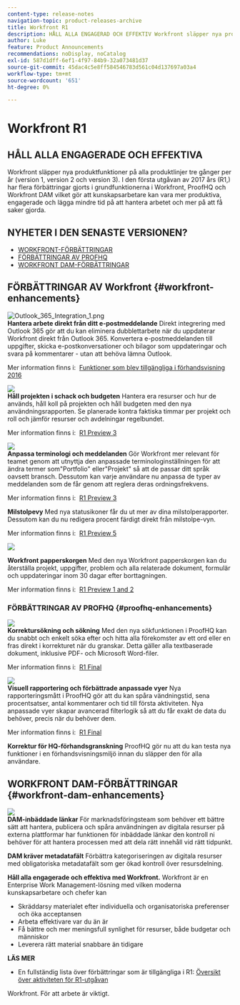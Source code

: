 ```yaml
---
content-type: release-notes
navigation-topic: product-releases-archive
title: Workfront R1
description: HÅLL ALLA ENGAGERAD OCH EFFEKTIV Workfront släpper nya produktfunktioner på alla produktlinjer tre gånger per år (version 1, version 2 och version 3). I den första utgåvan av 2017 års (R1,) har flera förbättringar gjorts i grundfunktionerna i Workfront, ProofHQ och Workfront DAM vilket gör att kunskapsarbetare kan vara mer produktiva, engagerade och lägga mindre tid på att hantera arbetet och mer på att få saker gjorda.
author: Luke
feature: Product Announcements
recommendations: noDisplay, noCatalog
exl-id: 587d1dff-6ef1-4f97-84b9-32a073481d37
source-git-commit: 45dac4c5e8ff584546783d561c04d137697a03a4
workflow-type: tm+mt
source-wordcount: '651'
ht-degree: 0%

---
```


# Workfront R1

## HÅLL ALLA ENGAGERADE OCH EFFEKTIVA

Workfront släpper nya produktfunktioner på alla produktlinjer tre gånger per år (version 1, version 2 och version 3). I den första utgåvan av 2017 års (R1,) har flera förbättringar gjorts i grundfunktionerna i Workfront, ProofHQ och Workfront DAM vilket gör att kunskapsarbetare kan vara mer produktiva, engagerade och lägga mindre tid på att hantera arbetet och mer på att få saker gjorda.

## NYHETER I DEN SENASTE VERSIONEN?

* [WORKFRONT-FÖRBÄTTRINGAR](#workfront-enhancements)
* [FÖRBÄTTRINGAR AV PROFHQ](#proofhq-enhancements)
* [WORKFRONT DAM-FÖRBÄTTRINGAR](#workfront-dam-enhancements)

## FÖRBÄTTRINGAR AV Workfront {#workfront-enhancements}

![Outlook_365_Integration_1.png](assets/outlook-365-integration-1-350x212.png)\
**Hantera arbete direkt från ditt e-postmeddelande**
Direkt integrering med Outlook 365 gör att du kan eliminera dubblettarbete när du uppdaterar Workfront direkt från Outlook 365. Konvertera e-postmeddelanden till uppgifter, skicka e-postkonversationer och bilagor som uppdateringar och svara på kommentarer - utan att behöva lämna Outlook.

Mer information finns i:  [Funktioner som blev tillgängliga i förhandsvisning 2016](../../../../product-announcements/product-releases/quarterly-release-archive/r1-release-activity/available-in-preview-in-2016.md)

![](assets/mceclip0-350x218.png)\
**Håll projekten i schack och budgeten**
Hantera era resurser och hur de används, håll koll på projekten och håll budgeten med den nya användningsrapporten. Se planerade kontra faktiska timmar per projekt och roll och jämför resurser och avdelningar regelbundet.

Mer information finns i:  [R1 Preview 3](../../../../product-announcements/product-releases/quarterly-release-archive/r1-release-activity/r1-preview-3.md)

![](assets/mceclip1-350x169.png)\
**Anpassa terminologi och meddelanden**
Gör Workfront mer relevant för teamet genom att utnyttja den anpassade terminologinställningen för att ändra termer som&quot;Portfolio&quot; eller&quot;Projekt&quot; så att de passar ditt språk oavsett bransch. Dessutom kan varje användare nu anpassa de typer av meddelanden som de får genom att reglera deras ordningsfrekvens.

Mer information finns i:  [R1 Preview 3](../../../../product-announcements/product-releases/quarterly-release-archive/r1-release-activity/r1-preview-3.md)

**Milstolpevy**
Med nya statusikoner får du ut mer av dina milstolperapporter. Dessutom kan du nu redigera procent färdigt direkt från milstolpe-vyn.

Mer information finns i:  [R1 Preview 5](../../../../product-announcements/product-releases/quarterly-release-archive/r1-release-activity/r1-preview-5.md)

![](assets/mceclip3-350x122.png)

**Workfront papperskorgen**
Med den nya Workfront papperskorgen kan du återställa projekt, uppgifter, problem och alla relaterade dokument, formulär och uppdateringar inom 30 dagar efter borttagningen.

Mer information finns i:  [R1 Preview 1 and 2](../../../../product-announcements/product-releases/quarterly-release-archive/r1-release-activity/r1-peview-1-and-2.md)

### FÖRBÄTTRINGAR AV PROFHQ {#proofhq-enhancements}

![](assets/mceclip4-350x201.png)\
**Korrektursökning och sökning**
Med den nya sökfunktionen i ProofHQ kan du snabbt och enkelt söka efter och hitta alla förekomster av ett ord eller en fras direkt i korrekturet när du granskar. Detta gäller alla textbaserade dokument, inklusive PDF- och Microsoft Word-filer.

Mer information finns i:  [R1 Final](../../../../product-announcements/product-releases/quarterly-release-archive/r1-release-activity/r1-final.md)

![](assets/mceclip5-350x226.png)\
**Visuell rapportering och förbättrade anpassade vyer**
Nya rapporteringsmått i ProofHQ gör att du kan spåra vändningstid, sena procentsatser, antal kommentarer och tid till första aktiviteten. Nya anpassade vyer skapar avancerad filterlogik så att du får exakt de data du behöver, precis när du behöver dem.

Mer information finns i:  [R1 Final](../../../../product-announcements/product-releases/quarterly-release-archive/r1-release-activity/r1-final.md)

**Korrektur för HQ-förhandsgranskning**
ProofHQ gör nu att du kan testa nya funktioner i en förhandsvisningsmiljö innan du släpper den för alla användare.

## WORKFRONT DAM-FÖRBÄTTRINGAR {#workfront-dam-enhancements}

![](assets/mceclip6-350x195.png)\
**DAM-inbäddade länkar**
För marknadsföringsteam som behöver ett bättre sätt att hantera, publicera och spåra användningen av digitala resurser på externa plattformar har funktionen för inbäddade länkar den kontroll ni behöver för att hantera processen med att dela rätt innehåll vid rätt tidpunkt.

**DAM kräver metadatafält**
Förbättra kategoriseringen av digitala resurser med obligatoriska metadatafält som ger ökad kontroll över resursdelning.

**Håll alla engagerade och effektiva med Workfront.**
Workfront är en Enterprise Work Management-lösning med vilken moderna kunskapsarbetare och chefer kan

* Skräddarsy materialet efter individuella och organisatoriska preferenser och öka acceptansen
* Arbeta effektivare var du än är
* Få bättre och mer meningsfull synlighet för resurser, både budgetar och människor
* Leverera rätt material snabbare än tidigare

**LÄS MER**

* En fullständig lista över förbättringar som är tillgängliga i R1: [Översikt över aktiviteten för R1-utgåvan](../../../../product-announcements/product-releases/quarterly-release-archive/r1-release-activity/r1-release-activity-overview.md)

Workfront. För att arbete är viktigt.
